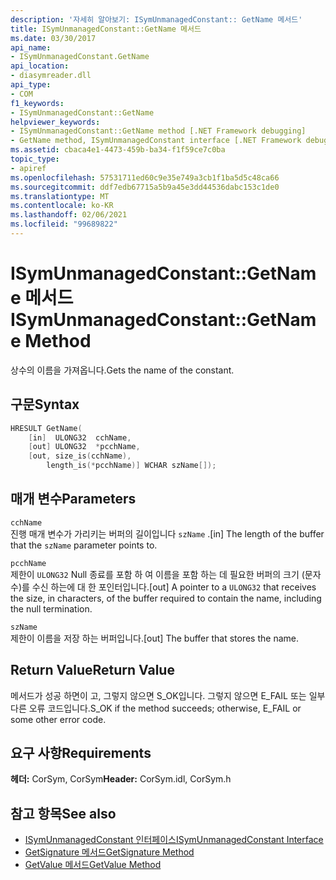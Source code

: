 ```yaml
---
description: '자세히 알아보기: ISymUnmanagedConstant:: GetName 메서드'
title: ISymUnmanagedConstant::GetName 메서드
ms.date: 03/30/2017
api_name:
- ISymUnmanagedConstant.GetName
api_location:
- diasymreader.dll
api_type:
- COM
f1_keywords:
- ISymUnmanagedConstant::GetName
helpviewer_keywords:
- ISymUnmanagedConstant::GetName method [.NET Framework debugging]
- GetName method, ISymUnmanagedConstant interface [.NET Framework debugging]
ms.assetid: cbaca4e1-4473-459b-ba34-f1f59ce7c0ba
topic_type:
- apiref
ms.openlocfilehash: 57531711ed60c9e35e749a3cb1f1ba5d5c48ca66
ms.sourcegitcommit: ddf7edb67715a5b9a45e3dd44536dabc153c1de0
ms.translationtype: MT
ms.contentlocale: ko-KR
ms.lasthandoff: 02/06/2021
ms.locfileid: "99689822"
---
```

# <a name="isymunmanagedconstantgetname-method"></a><span data-ttu-id="06085-103">ISymUnmanagedConstant::GetName 메서드</span><span class="sxs-lookup"><span data-stu-id="06085-103">ISymUnmanagedConstant::GetName Method</span></span>

<span data-ttu-id="06085-104">상수의 이름을 가져옵니다.</span><span class="sxs-lookup"><span data-stu-id="06085-104">Gets the name of the constant.</span></span>  
  
## <a name="syntax"></a><span data-ttu-id="06085-105">구문</span><span class="sxs-lookup"><span data-stu-id="06085-105">Syntax</span></span>  
  
```cpp  
HRESULT GetName(  
    [in]  ULONG32  cchName,  
    [out] ULONG32  *pcchName,  
    [out, size_is(cchName),  
        length_is(*pcchName)] WCHAR szName[]);  
```  
  
## <a name="parameters"></a><span data-ttu-id="06085-106">매개 변수</span><span class="sxs-lookup"><span data-stu-id="06085-106">Parameters</span></span>  

 `cchName`  
 <span data-ttu-id="06085-107">진행 매개 변수가 가리키는 버퍼의 길이입니다 `szName` .</span><span class="sxs-lookup"><span data-stu-id="06085-107">[in] The length of the buffer that the `szName` parameter points to.</span></span>  
  
 `pcchName`  
 <span data-ttu-id="06085-108">제한이 `ULONG32` Null 종료를 포함 하 여 이름을 포함 하는 데 필요한 버퍼의 크기 (문자 수)를 수신 하는에 대 한 포인터입니다.</span><span class="sxs-lookup"><span data-stu-id="06085-108">[out] A pointer to a `ULONG32` that receives the size, in characters, of the buffer required to contain the name, including the null termination.</span></span>  
  
 `szName`  
 <span data-ttu-id="06085-109">제한이 이름을 저장 하는 버퍼입니다.</span><span class="sxs-lookup"><span data-stu-id="06085-109">[out] The buffer that stores the name.</span></span>  
  
## <a name="return-value"></a><span data-ttu-id="06085-110">Return Value</span><span class="sxs-lookup"><span data-stu-id="06085-110">Return Value</span></span>  

 <span data-ttu-id="06085-111">메서드가 성공 하면이 고, 그렇지 않으면 S_OK입니다. 그렇지 않으면 E_FAIL 또는 일부 다른 오류 코드입니다.</span><span class="sxs-lookup"><span data-stu-id="06085-111">S_OK if the method succeeds; otherwise, E_FAIL or some other error code.</span></span>  
  
## <a name="requirements"></a><span data-ttu-id="06085-112">요구 사항</span><span class="sxs-lookup"><span data-stu-id="06085-112">Requirements</span></span>  

 <span data-ttu-id="06085-113">**헤더:** CorSym, CorSym</span><span class="sxs-lookup"><span data-stu-id="06085-113">**Header:** CorSym.idl, CorSym.h</span></span>  
  
## <a name="see-also"></a><span data-ttu-id="06085-114">참고 항목</span><span class="sxs-lookup"><span data-stu-id="06085-114">See also</span></span>

- [<span data-ttu-id="06085-115">ISymUnmanagedConstant 인터페이스</span><span class="sxs-lookup"><span data-stu-id="06085-115">ISymUnmanagedConstant Interface</span></span>](isymunmanagedconstant-interface.md)
- [<span data-ttu-id="06085-116">GetSignature 메서드</span><span class="sxs-lookup"><span data-stu-id="06085-116">GetSignature Method</span></span>](isymunmanagedconstant-getsignature-method.md)
- [<span data-ttu-id="06085-117">GetValue 메서드</span><span class="sxs-lookup"><span data-stu-id="06085-117">GetValue Method</span></span>](isymunmanagedconstant-getvalue-method.md)
